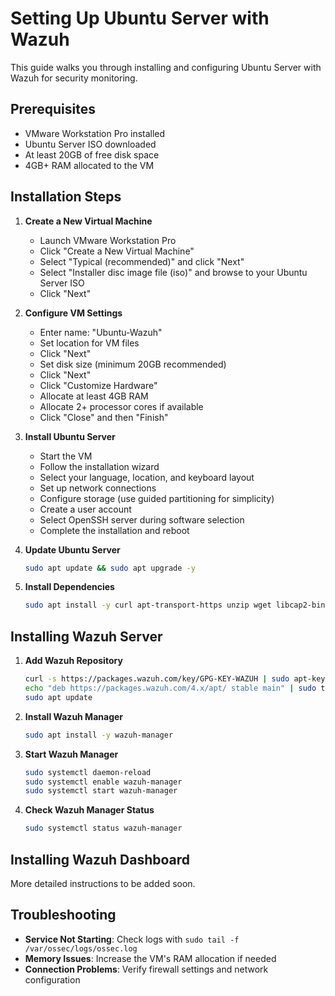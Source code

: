 # Setting Up Ubuntu Server with Wazuh

This guide walks you through installing and configuring Ubuntu Server with Wazuh for security monitoring.

## Prerequisites
- VMware Workstation Pro installed
- Ubuntu Server ISO downloaded
- At least 20GB of free disk space
- 4GB+ RAM allocated to the VM

## Installation Steps

1. **Create a New Virtual Machine**
   - Launch VMware Workstation Pro
   - Click "Create a New Virtual Machine"
   - Select "Typical (recommended)" and click "Next"
   - Select "Installer disc image file (iso)" and browse to your Ubuntu Server ISO
   - Click "Next"

2. **Configure VM Settings**
   - Enter name: "Ubuntu-Wazuh"
   - Set location for VM files
   - Click "Next"
   - Set disk size (minimum 20GB recommended)
   - Click "Next"
   - Click "Customize Hardware"
   - Allocate at least 4GB RAM
   - Allocate 2+ processor cores if available
   - Click "Close" and then "Finish"

3. **Install Ubuntu Server**
   - Start the VM
   - Follow the installation wizard
   - Select your language, location, and keyboard layout
   - Set up network connections
   - Configure storage (use guided partitioning for simplicity)
   - Create a user account
   - Select OpenSSH server during software selection
   - Complete the installation and reboot

4. **Update Ubuntu Server**
   ```bash
   sudo apt update && sudo apt upgrade -y
   ```

5. **Install Dependencies**
   ```bash
   sudo apt install -y curl apt-transport-https unzip wget libcap2-bin software-properties-common lsb-release gnupg2
   ```

## Installing Wazuh Server

1. **Add Wazuh Repository**
   ```bash
   curl -s https://packages.wazuh.com/key/GPG-KEY-WAZUH | sudo apt-key add -
   echo "deb https://packages.wazuh.com/4.x/apt/ stable main" | sudo tee /etc/apt/sources.list.d/wazuh.list
   sudo apt update
   ```

2. **Install Wazuh Manager**
   ```bash
   sudo apt install -y wazuh-manager
   ```

3. **Start Wazuh Manager**
   ```bash
   sudo systemctl daemon-reload
   sudo systemctl enable wazuh-manager
   sudo systemctl start wazuh-manager
   ```

4. **Check Wazuh Manager Status**
   ```bash
   sudo systemctl status wazuh-manager
   ```

## Installing Wazuh Dashboard

More detailed instructions to be added soon.

## Troubleshooting

- **Service Not Starting**: Check logs with `sudo tail -f /var/ossec/logs/ossec.log`
- **Memory Issues**: Increase the VM's RAM allocation if needed
- **Connection Problems**: Verify firewall settings and network configuration
